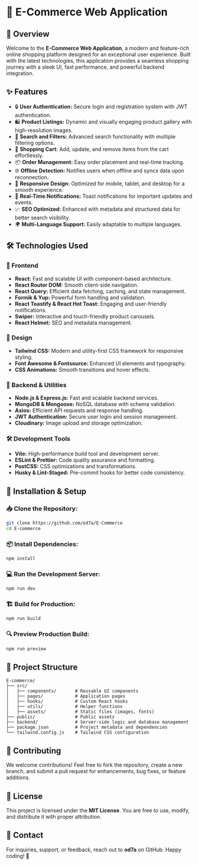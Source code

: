 # 🚀 E-Commerce Web Application

## 🌟 Overview
Welcome to the **E-Commerce Web Application**, a modern and feature-rich online shopping platform designed for an exceptional user experience. Built with the latest technologies, this application provides a seamless shopping journey with a sleek UI, fast performance, and powerful backend integration.

## ✨ Features
- 🔒 **User Authentication:** Secure login and registration system with JWT authentication.
- 🛍️ **Product Listings:** Dynamic and visually engaging product gallery with high-resolution images.
- 🔎 **Search and Filters:** Advanced search functionality with multiple filtering options.
- 🛒 **Shopping Cart:** Add, update, and remove items from the cart effortlessly.
- 📦 **Order Management:** Easy order placement and real-time tracking.
- 🌐 **Offline Detection:** Notifies users when offline and syncs data upon reconnection.
- 📱 **Responsive Design:** Optimized for mobile, tablet, and desktop for a smooth experience.
- 🔔 **Real-Time Notifications:** Toast notifications for important updates and events.
- 📈 **SEO Optimized:** Enhanced with metadata and structured data for better search visibility.
- 🌍 **Multi-Language Support:** Easily adaptable to multiple languages.

## 🛠️ Technologies Used
### 🎨 Frontend
- **React:** Fast and scalable UI with component-based architecture.
- **React Router DOM:** Smooth client-side navigation.
- **React Query:** Efficient data fetching, caching, and state management.
- **Formik & Yup:** Powerful form handling and validation.
- **React Toastify & React Hot Toast:** Engaging and user-friendly notifications.
- **Swiper:** Interactive and touch-friendly product carousels.
- **React Helmet:** SEO and metadata management.

### 🎨 Design
- **Tailwind CSS:** Modern and utility-first CSS framework for responsive styling.
- **Font Awesome & Fontsource:** Enhanced UI elements and typography.
- **CSS Animations:** Smooth transitions and hover effects.

### 🔧 Backend & Utilities
- **Node.js & Express.js:** Fast and scalable backend services.
- **MongoDB & Mongoose:** NoSQL database with schema validation.
- **Axios:** Efficient API requests and response handling.
- **JWT Authentication:** Secure user login and session management.
- **Cloudinary:** Image upload and storage optimization.

### 🛠️ Development Tools
- **Vite:** High-performance build tool and development server.
- **ESLint & Prettier:** Code quality assurance and formatting.
- **PostCSS:** CSS optimizations and transformations.
- **Husky & Lint-Staged:** Pre-commit hooks for better code consistency.

## 🚀 Installation & Setup
### 📥 Clone the Repository:
```sh
git clone https://github.com/od7a/E-Commerce
cd E-commerce
```

### 📦 Install Dependencies:
```sh
npm install
```

### 💻 Run the Development Server:
```sh
npm run dev
```

### 🏗️ Build for Production:
```sh
npm run build
```

### 🔍 Preview Production Build:
```sh
npm run preview
```

## 📂 Project Structure
```
E-commerce/
├── src/
│   ├── components/       # Reusable UI components
│   ├── pages/            # Application pages
│   ├── hooks/            # Custom React hooks
│   ├── utils/            # Helper functions
│   ├── assets/           # Static files (images, fonts)
├── public/               # Public assets
├── backend/              # Server-side logic and database management
├── package.json          # Project metadata and dependencies
└── tailwind.config.js    # Tailwind CSS configuration
```

## 🤝 Contributing
We welcome contributions! Feel free to fork the repository, create a new branch, and submit a pull request for enhancements, bug fixes, or feature additions.

## 📜 License
This project is licensed under the **MIT License**. You are free to use, modify, and distribute it with proper attribution.

## 📧 Contact
For inquiries, support, or feedback, reach out to **od7a** on GitHub. Happy coding! 🚀

